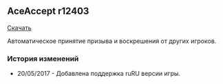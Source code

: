 ## AceAccept r12403

[Скачать](https://github.com/WoWruRU-ClassicAddons/AceAccept/releases/download/r12403/AceAccept.zip)

Автоматическое принятие призыва и воскрешения от других игроков.

### История изменений
- 20/05/2017 - Добавлена поддержка ruRU версии игры.